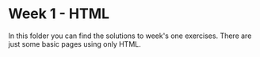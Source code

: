 # Week 1 - HTML

In this folder you can find the solutions to week's one exercises.
There are just some basic pages using only HTML.